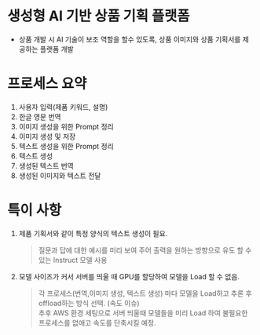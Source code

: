 # 생성형 AI 기반 상품 기획 플랫폼
* 상품 개발 시 AI 기술이 보조 역할을 할수 있도록, 상품 이미지와 상품 기획서를 제공하는 플랫폼 개발

  
# 프로세스 요약
1. 사용자 입력(제품 키워드, 설명)
2. 한글 영문 번역
3. 이미지 생성을 위한 Prompt 정리
4. 이미지 생성 및 저장
5. 텍스트 생성을 위한 Prompt 정리
6. 텍스트 생성
7. 생성된 텍스트 번역
8. 생성된 이미지와 텍스트 전달

# 특이 사항
1. 제품 기획서와 같이 특정 양식의 텍스트 생성이 필요.  
   > 질문과 답에 대한 예시를 미리 보여 주어 출력을 원하는 방향으로 유도 할 수 있는 Instruct 모델 사용  

2. 모델 사이즈가 커서 서버를 띄울 때 GPU를 할당하여 모델을 Load 할 수 없음.  
   > 각 프로세스(번역,이미지 생성, 텍스트 생성) 마다 모델을 Load하고 추론 후 offload하는 방식 선택. (속도 이슈)  
   > 추후 AWS 환경 세팅으로 서버 띄울때 모델들을 미리 Load 하여 불필요한 프로세스를 없애고 속도를 단축시킬 예정.  
